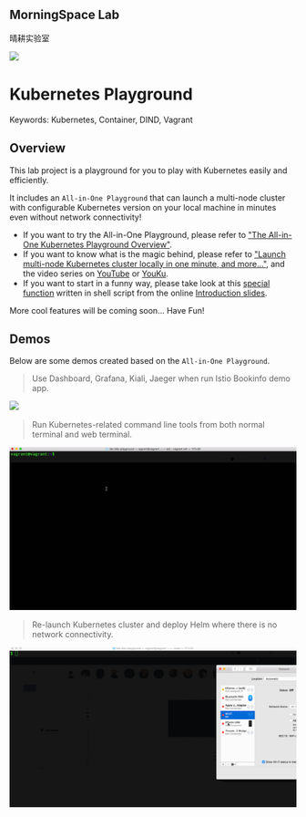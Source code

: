## MorningSpace Lab 

晴耕实验室

[![](https://morningspace.github.io/assets/images/banner.jpg)](https://morningspace.github.io)

# Kubernetes Playground

Keywords: Kubernetes, Container, DIND, Vagrant

## Overview

This lab project is a playground for you to play with Kubernetes easily and efficiently.

It includes an `All-in-One Playground` that can launch a multi-node cluster with configurable Kubernetes version on your local machine in minutes even without network connectivity!

* If you want to try the All-in-One Playground, please refer to ["The All-in-One Kubernetes Playground Overview"](/docs/All-in-One-Playground-Overview.md).
* If you want to know what is the magic behind, please refer to ["Launch multi-node Kubernetes cluster locally in one minute, and more..."](https://morningspace.github.io/tech/k8s-run/), and the video series on [YouTube](https://www.youtube.com/watch?v=0uVdF3Inv48&list=PLVQM6jLkNkfqHgd0aX7TnjioOiQrqsXIa) or [YouKu](https://v.youku.com/v_show/id_XNDI2Mzk1NDcyMA==.html?f=52221532).
* If you want to start in a funny way, please take look at this [special function](https://morningspace.github.io/lab-k8s-playground/docs/slides/#/10/1) written in shell script from the online [Introduction slides](https://morningspace.github.io/lab-k8s-playground/docs/slides).

More cool features will be coming soon... Have Fun!

## Demos

Below are some demos created based on the `All-in-One Playground`.

> Use Dashboard, Grafana, Kiali, Jaeger when run Istio Bookinfo demo app.

![](/docs/demo-apps.gif)

> Run Kubernetes-related command line tools from both normal terminal and web terminal.

![](/docs/demo-tools.gif)

> Re-launch Kubernetes cluster and deploy Helm where there is no network connectivity.

![](/docs/demo-offline.gif)
